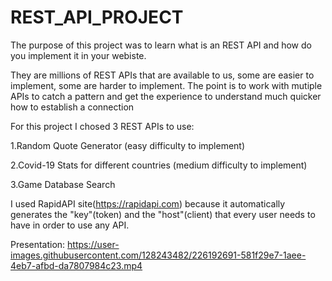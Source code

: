 # REST_API_PROJECT

  The purpose of this project was to learn what is an REST API and how do you implement it in your webiste.

  They are millions of REST APIs that are available to us, some are easier to implement, some are harder to implement. The point is to work with mutiple APIs to catch
a pattern and get the experience to understand much quicker how to establish a connection 

  For this project I chosed 3 REST APIs to use:
  
  1.Random Quote Generator (easy difficulty to implement)
  
  2.Covid-19 Stats for different countries (medium difficulty to implement)
  
  3.Game Database Search 
  
  I used RapidAPI site(https://rapidapi.com) because it automatically generates the "key"(token) and the "host"(client) that every user needs to have in order to use any
  API.
  
  Presentation:
  https://user-images.githubusercontent.com/128243482/226192691-581f29e7-1aee-4eb7-afbd-da7807984c23.mp4
  

